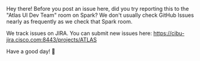 Hey there! Before you post an issue here, did you try reporting this to the "Atlas UI Dev Team" room on Spark? We don't usually check GitHub Issues nearly as frequently as we check that Spark room.

We track issues on JIRA. You can submit new issues here: https://cibu-jira.cisco.com:8443/projects/ATLAS

Have a good day! 🎉
